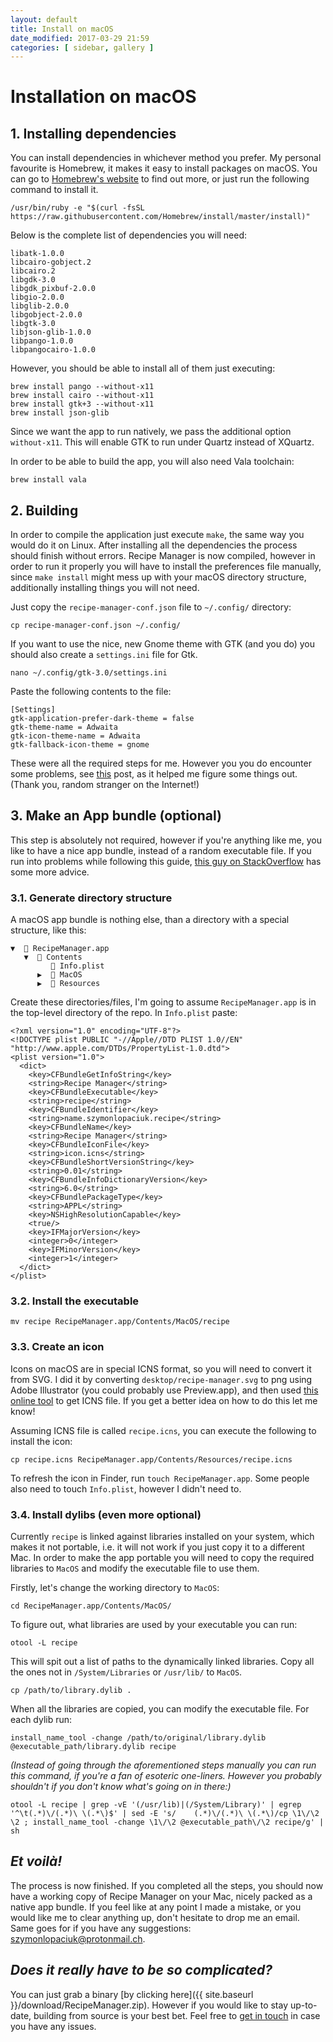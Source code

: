 ```yaml
---
layout: default
title: Install on macOS
date_modified: 2017-03-29 21:59
categories: [ sidebar, gallery ]
---
```


# Installation on macOS

## 1. Installing dependencies

You can install dependencies in whichever method you prefer.
My personal favourite is Homebrew, it makes it easy to install packages on macOS.
You can go to [Homebrew's website](https://brew.sh) to find out more, or just run the following command to install it.

    /usr/bin/ruby -e "$(curl -fsSL https://raw.githubusercontent.com/Homebrew/install/master/install)"

Below is the complete list of dependencies you will need:

    libatk-1.0.0
    libcairo-gobject.2
    libcairo.2
    libgdk-3.0
    libgdk_pixbuf-2.0.0
    libgio-2.0.0
    libglib-2.0.0
    libgobject-2.0.0
    libgtk-3.0
    libjson-glib-1.0.0
    libpango-1.0.0
    libpangocairo-1.0.0

However, you should be able to install all of them just executing:

    brew install pango --without-x11
    brew install cairo --without-x11
    brew install gtk+3 --without-x11
    brew install json-glib

Since we want the app to run natively, we pass the additional option `without-x11`. This will enable GTK to run under Quartz instead of XQuartz.

In order to be able to build the app, you will also need Vala toolchain:

    brew install vala

## 2. Building

In order to compile the application just execute `make`, the same way you would do it on Linux.
After installing all the dependencies the process should finish without errors.
Recipe Manager is now compiled, however in order to run it properly you will have to install the preferences file manually, since `make install` might mess up with your macOS directory structure, additionally installing things you will not need.

Just copy the `recipe-manager-conf.json` file to `~/.config/` directory:

    cp recipe-manager-conf.json ~/.config/

If you want to use the nice, new Gnome theme with GTK (and you do) you should also create a `settings.ini` file for Gtk.

    nano ~/.config/gtk-3.0/settings.ini

Paste the following contents to the file:

    [Settings]
    gtk-application-prefer-dark-theme = false
    gtk-theme-name = Adwaita
    gtk-icon-theme-name = Adwaita
    gtk-fallback-icon-theme = gnome

These were all the required steps for me. However you you do encounter some problems,
see [this](https://sshader.wordpress.com/2013/12/18/installing-gtk3-with-the-quartz-backend-from-source/) post, as it helped me figure some things out. (Thank you, random stranger on the Internet!)

## 3. Make an App bundle (optional)

This step is absolutely not required, however if you're anything like me,
you like to have a nice app bundle, instead of a random executable file.
If you run into problems while following this guide,
[this guy on StackOverflow](http://stackoverflow.com/a/3251285/7471530)
has some more advice.

### 3.1. Generate directory structure

A macOS app bundle is nothing else, than a directory with a special structure, like this:

    ▼  📂 RecipeManager.app
       ▼  📂 Contents
             📄 Info.plist
          ▶︎  📁 MacOS
          ▶︎  📁 Resources

Create these directories/files, I'm going to assume `RecipeManager.app` is in the top-level directory of the repo.
In `Info.plist` paste:

    <?xml version="1.0" encoding="UTF-8"?>
    <!DOCTYPE plist PUBLIC "-//Apple//DTD PLIST 1.0//EN" "http://www.apple.com/DTDs/PropertyList-1.0.dtd">
    <plist version="1.0">
      <dict>
        <key>CFBundleGetInfoString</key>
        <string>Recipe Manager</string>
        <key>CFBundleExecutable</key>
        <string>recipe</string>
        <key>CFBundleIdentifier</key>
        <string>name.szymonlopaciuk.recipe</string>
        <key>CFBundleName</key>
        <string>Recipe Manager</string>
        <key>CFBundleIconFile</key>
        <string>icon.icns</string>
        <key>CFBundleShortVersionString</key>
        <string>0.01</string>
        <key>CFBundleInfoDictionaryVersion</key>
        <string>6.0</string>
        <key>CFBundlePackageType</key>
        <string>APPL</string>
        <key>NSHighResolutionCapable</key>
        <true/>
        <key>IFMajorVersion</key>
        <integer>0</integer>
        <key>IFMinorVersion</key>
        <integer>1</integer>
      </dict>
    </plist>

### 3.2. Install the executable

    mv recipe RecipeManager.app/Contents/MacOS/recipe

### 3.3. Create an icon

Icons on macOS are in special ICNS format, so you will need to convert it from SVG.
I did it by converting `desktop/recipe-manager.svg` to png using Adobe Illustrator (you could probably use Preview.app),
and then used [this online tool](https://iconverticons.com/online/) to get ICNS file.
If you get a better idea on how to do this let me know!

Assuming ICNS file is called `recipe.icns`, you can execute the following to install the icon:

    cp recipe.icns RecipeManager.app/Contents/Resources/recipe.icns

To refresh the icon in Finder, run `touch RecipeManager.app`. Some people also need to touch `Info.plist`,
however I didn't need to.

### 3.4. Install dylibs (even more optional)

Currently `recipe` is linked against libraries installed on your system, which makes it not portable,
i.e. it will not work if you just copy it to a different Mac. In order to make the app portable you will need
to copy the required libraries to `MacOS` and modify the executable file to use them.

Firstly, let's change the working directory to `MacOS`:

    cd RecipeManager.app/Contents/MacOS/

To figure out, what libraries are used by your executable you can run:

    otool -L recipe

This will spit out a list of paths to the dynamically linked libraries.
Copy all the ones not in `/System/Libraries` or `/usr/lib/` to `MacOS`.

    cp /path/to/library.dylib .

When all the libraries are copied, you can modify the executable file. For each dylib run:

    install_name_tool -change /path/to/original/library.dylib @executable_path/library.dylib recipe

_(Instead of going through the aforementioned steps manually you can run this command, if you're a fan of esoteric one-liners. However you probably shouldn't if you don't know what's going on in there:)_

    otool -L recipe | grep -vE '(/usr/lib)|(/System/Library)' | egrep '^\t(.*)\/(.*)\ \(.*\)$' | sed -E 's/    (.*)\/(.*)\ \(.*\)/cp \1\/\2 \2 ; install_name_tool -change \1\/\2 @executable_path\/\2 recipe/g' | sh

## _Et voilà!_

The process is now finished. If you completed all the steps, you should now have a working
copy of Recipe Manager on your Mac, nicely packed as a native app bundle.
If you feel like at any point I made a mistake, or you would like me to clear anything up,
don't hesitate to drop me an email. Same goes for if you have any suggestions:
[szymonlopaciuk@protonmail.ch](mailto:Szymon%20%C5%81opaciuk%20%3Cszymonlopaciuk%40protonmail.ch%3E).

## _Does it really have to be so complicated?_

You can just grab a binary [by clicking here]({{ site.baseurl }}/download/RecipeManager.zip).
However if you would like to stay up-to-date, building from source is your best bet.
Feel free to [get in touch](mailto:Szymon%20%C5%81opaciuk%20%3Cszymonlopaciuk%40protonmail.ch%3E) in case you have any issues.
